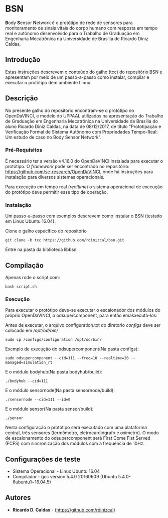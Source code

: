 # BSN

**B**ody **S**ensor **N**etwork é o protótipo de rede de sensores para monitoramento de sinais vitais do corpo humano com resposta em tempo real e autônomo desenvolvido para o Trabalho de Graduação em Engenharia Mecatrônica na Universidade de Brasília de Ricardo Diniz Caldas.

## Introdução

Estas instruções descrevem o conteúdo do galho (tcc) do repositório BSN e apresentam por meio de um passo-a-passo como instalar, compilar e executar o protótipo dem ambiente Linux.

## Descrição

No presente galho do repositório encontram-se o protótipo no OpenDaVINCI, e modelo do UPPAAL utilizados na apresentação do Trabalho de Graduação em Engenharia Mecatrônica na Universidade de Brasília do aluno Ricardo Diniz Caldas, na data de 08/12/2017, de título "Prototipação e Verificação Formal de Sistema Autônomo com Propriedades Tempo-Real: Um estudo de caso no Body Sensor Network".

### Pré-Requisitos

É necessário ter a versão v4.16.0 do OpenDaVINCI instalada para executar o protótipo. O *framework* pode ser encontrado no repositório: https://github.com/se-research/OpenDaVINCI, onde há instruções para instalação para diversos sistemas operacionais.

Para execução em tempo real (*realtime*) o sistema operacional de execução do protótipo deve permitir esse tipo de operação. 

### Instalação

Um passo-a-passo com exemplos descrevem como instalar o BSN (testado em Linux Ubuntu 16.04).

Clone o galho específico do repositório

```
git clone -b tcc https://github.com/rdinizcal/bsn.git
```

Entre na pasta da biblioteca libbsn

## Compilação

Apenas rode o script com:

```
bash script.sh
```

### Execução

Para executar o protótipo deve-se executar o escalonador dos módulos do próprio OpenDaVINCI, o odsupercomponent, para então emakxecutá-los:

Antes de executar, o arquivo configuration.txt do diretorio *configs* deve ser colocado em */opt/od/bin/*

```
sudo cp /configs/configuration /opt/od/bin/
```

Exemplo de execução do odsupercomponent(Na pasta configs):

```
sudo odsupercomponent --cid=111 --freq=10 --realtime=20 --managed=simulation_rt
```

E o módulo bodyhub(Na pasta bodyhub/build):
```
./bodyhub --cid=111
```
E o módulo sensornode(Na pasta sensornode/build):
```
./sensornode --cid=111 --id=0
```

E o módulo sensor(Na pasta sensor/build):

```
./sensor
```

Nesta configuração o protótipo será executado com uma plataforma central, três sensores (termômetro, eletrocardiógrafo e oxímetro). O modo de escalonamento do odsupercomponent será First Come Fist Served (FCFS) com sincronização dos módulos com a frequência de 10Hz.

## Configurações de teste

* Sistema Operacional - Linux Ubuntu 16.04
* Compilador -  gcc version 5.4.0 20160609 (Ubuntu 5.4.0-6ubuntu1~16.04.5)

## Autores

* **Ricardo D. Caldas** - (https://github.com/rdinizcal)